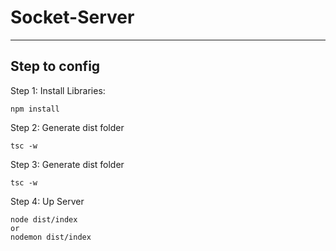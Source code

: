 # Socket-Server

-------------------
Step to config
-------------------


Step 1:
Install Libraries:
```
npm install
```


Step 2:
Generate dist folder
```
tsc -w
```


Step 3:
Generate dist folder
```
tsc -w
```


Step 4:
Up Server
```
node dist/index
or
nodemon dist/index
```